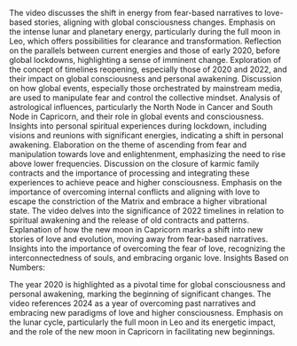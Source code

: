 The video discusses the shift in energy from fear-based narratives to love-based stories, aligning with global consciousness changes.
Emphasis on the intense lunar and planetary energy, particularly during the full moon in Leo, which offers possibilities for clearance and transformation.
Reflection on the parallels between current energies and those of early 2020, before global lockdowns, highlighting a sense of imminent change.
Exploration of the concept of timelines reopening, especially those of 2020 and 2022, and their impact on global consciousness and personal awakening.
Discussion on how global events, especially those orchestrated by mainstream media, are used to manipulate fear and control the collective mindset.
Analysis of astrological influences, particularly the North Node in Cancer and South Node in Capricorn, and their role in global events and consciousness.
Insights into personal spiritual experiences during lockdown, including visions and reunions with significant energies, indicating a shift in personal awakening.
Elaboration on the theme of ascending from fear and manipulation towards love and enlightenment, emphasizing the need to rise above lower frequencies.
Discussion on the closure of karmic family contracts and the importance of processing and integrating these experiences to achieve peace and higher consciousness.
Emphasis on the importance of overcoming internal conflicts and aligning with love to escape the constriction of the Matrix and embrace a higher vibrational state.
The video delves into the significance of 2022 timelines in relation to spiritual awakening and the release of old contracts and patterns.
Explanation of how the new moon in Capricorn marks a shift into new stories of love and evolution, moving away from fear-based narratives.
Insights into the importance of overcoming the fear of love, recognizing the interconnectedness of souls, and embracing organic love.
Insights Based on Numbers:

The year 2020 is highlighted as a pivotal time for global consciousness and personal awakening, marking the beginning of significant changes.
The video references 2024 as a year of overcoming past narratives and embracing new paradigms of love and higher consciousness.
Emphasis on the lunar cycle, particularly the full moon in Leo and its energetic impact, and the role of the new moon in Capricorn in facilitating new beginnings.
